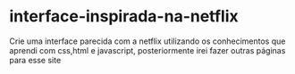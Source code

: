 # interface-inspirada-na-netflix
Crie uma interface parecida com a netflix utilizando os conhecimentos que aprendi com css,html e javascript, posteriormente irei fazer outras páginas para esse site
